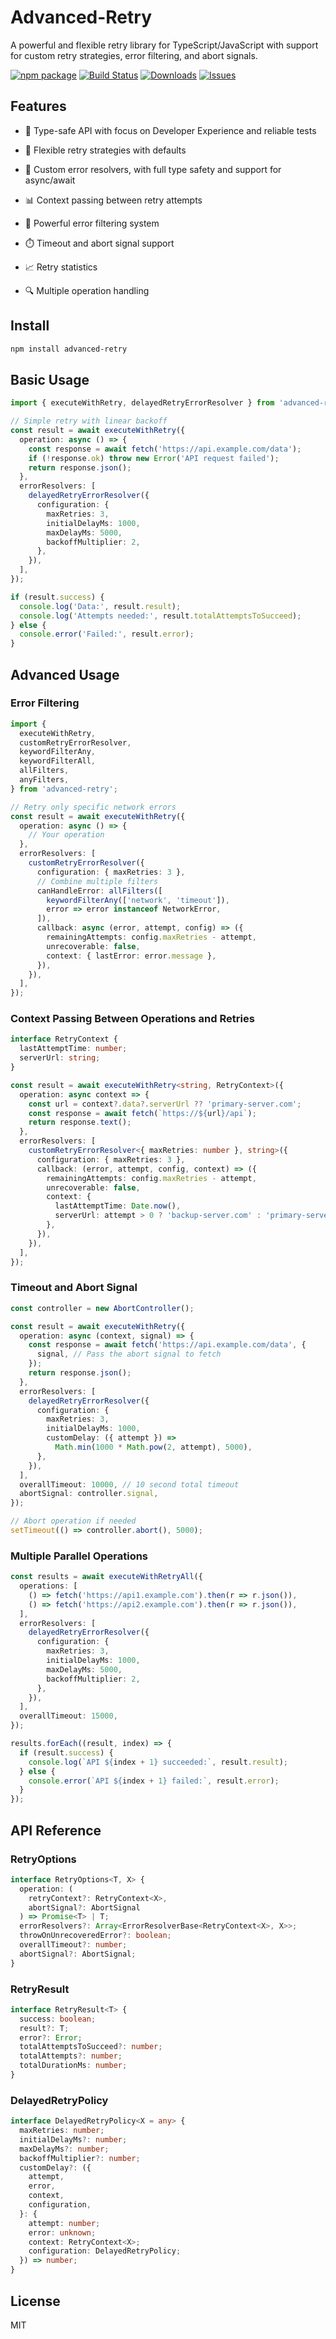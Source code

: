 # Advanced-Retry

A powerful and flexible retry library for TypeScript/JavaScript with support for custom retry strategies, error filtering, and abort signals.

[![npm package][npm-img]][npm-url]
[![Build Status][build-img]][build-url]
[![Downloads][downloads-img]][downloads-url]
[![Issues][issues-img]][issues-url]

## Features

- 🎯 Type-safe API with focus on Developer Experience and reliable tests

- 🔄 Flexible retry strategies with defaults

- 🎉 Custom error resolvers, with full type safety and support for async/await

- 📊 Context passing between retry attempts

- 🎨 Powerful error filtering system

- ⏱️ Timeout and abort signal support

- 📈 Retry statistics

- 🔍 Multiple operation handling

## Install

```bash
npm install advanced-retry
```

## Basic Usage

```typescript
import { executeWithRetry, delayedRetryErrorResolver } from 'advanced-retry';

// Simple retry with linear backoff
const result = await executeWithRetry({
  operation: async () => {
    const response = await fetch('https://api.example.com/data');
    if (!response.ok) throw new Error('API request failed');
    return response.json();
  },
  errorResolvers: [
    delayedRetryErrorResolver({
      configuration: {
        maxRetries: 3,
        initialDelayMs: 1000,
        maxDelayMs: 5000,
        backoffMultiplier: 2,
      },
    }),
  ],
});

if (result.success) {
  console.log('Data:', result.result);
  console.log('Attempts needed:', result.totalAttemptsToSucceed);
} else {
  console.error('Failed:', result.error);
}
```

## Advanced Usage

### Error Filtering

```typescript
import {
  executeWithRetry,
  customRetryErrorResolver,
  keywordFilterAny,
  keywordFilterAll,
  allFilters,
  anyFilters,
} from 'advanced-retry';

// Retry only specific network errors
const result = await executeWithRetry({
  operation: async () => {
    // Your operation
  },
  errorResolvers: [
    customRetryErrorResolver({
      configuration: { maxRetries: 3 },
      // Combine multiple filters
      canHandleError: allFilters([
        keywordFilterAny(['network', 'timeout']),
        error => error instanceof NetworkError,
      ]),
      callback: async (error, attempt, config) => ({
        remainingAttempts: config.maxRetries - attempt,
        unrecoverable: false,
        context: { lastError: error.message },
      }),
    }),
  ],
});
```

### Context Passing Between Operations and Retries

```typescript
interface RetryContext {
  lastAttemptTime: number;
  serverUrl: string;
}

const result = await executeWithRetry<string, RetryContext>({
  operation: async context => {
    const url = context?.data?.serverUrl ?? 'primary-server.com';
    const response = await fetch(`https://${url}/api`);
    return response.text();
  },
  errorResolvers: [
    customRetryErrorResolver<{ maxRetries: number }, string>({
      configuration: { maxRetries: 3 },
      callback: (error, attempt, config, context) => ({
        remainingAttempts: config.maxRetries - attempt,
        unrecoverable: false,
        context: {
          lastAttemptTime: Date.now(),
          serverUrl: attempt > 0 ? 'backup-server.com' : 'primary-server.com',
        },
      }),
    }),
  ],
});
```

### Timeout and Abort Signal

```typescript
const controller = new AbortController();

const result = await executeWithRetry({
  operation: async (context, signal) => {
    const response = await fetch('https://api.example.com/data', {
      signal, // Pass the abort signal to fetch
    });
    return response.json();
  },
  errorResolvers: [
    delayedRetryErrorResolver({
      configuration: {
        maxRetries: 3,
        initialDelayMs: 1000,
        customDelay: ({ attempt }) =>
          Math.min(1000 * Math.pow(2, attempt), 5000),
      },
    }),
  ],
  overallTimeout: 10000, // 10 second total timeout
  abortSignal: controller.signal,
});

// Abort operation if needed
setTimeout(() => controller.abort(), 5000);
```

### Multiple Parallel Operations

```typescript
const results = await executeWithRetryAll({
  operations: [
    () => fetch('https://api1.example.com').then(r => r.json()),
    () => fetch('https://api2.example.com').then(r => r.json()),
  ],
  errorResolvers: [
    delayedRetryErrorResolver({
      configuration: {
        maxRetries: 3,
        initialDelayMs: 1000,
        maxDelayMs: 5000,
        backoffMultiplier: 2,
      },
    }),
  ],
  overallTimeout: 15000,
});

results.forEach((result, index) => {
  if (result.success) {
    console.log(`API ${index + 1} succeeded:`, result.result);
  } else {
    console.error(`API ${index + 1} failed:`, result.error);
  }
});
```

## API Reference

### RetryOptions

```typescript
interface RetryOptions<T, X> {
  operation: (
    retryContext?: RetryContext<X>,
    abortSignal?: AbortSignal
  ) => Promise<T> | T;
  errorResolvers?: Array<ErrorResolverBase<RetryContext<X>, X>>;
  throwOnUnrecoveredError?: boolean;
  overallTimeout?: number;
  abortSignal?: AbortSignal;
}
```

### RetryResult

```typescript
interface RetryResult<T> {
  success: boolean;
  result?: T;
  error?: Error;
  totalAttemptsToSucceed?: number;
  totalAttempts?: number;
  totalDurationMs: number;
}
```

### DelayedRetryPolicy

```typescript
interface DelayedRetryPolicy<X = any> {
  maxRetries: number;
  initialDelayMs?: number;
  maxDelayMs?: number;
  backoffMultiplier?: number;
  customDelay?: ({
    attempt,
    error,
    context,
    configuration,
  }: {
    attempt: number;
    error: unknown;
    context: RetryContext<X>;
    configuration: DelayedRetryPolicy;
  }) => number;
}
```

## License

MIT

[build-img]: https://github.com/schaier-io/advanced-retry/actions/workflows/release.yml/badge.svg
[build-url]: https://github.com/schaier-io/advanced-retry/actions/workflows/release.yml
[downloads-img]: https://img.shields.io/npm/dt/advanced-retry
[downloads-url]: https://www.npmtrends.com/advanced-retry
[npm-img]: https://img.shields.io/npm/v/advanced-retry
[npm-url]: https://www.npmjs.com/package/advanced-retry
[issues-img]: https://img.shields.io/github/issues/schaier-io/advanced-retry
[issues-url]: https://github.com/schaier-io/advanced-retry/issues
